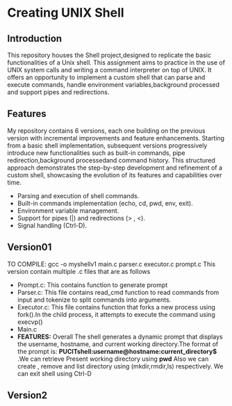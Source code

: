 # Creating UNIX Shell
## Introduction
This repository houses the Shell project,designed to replicate the basic functionalities of a Unix shell. This  assignment aims to practice in the use of UNIX system calls and writing a command interpreter on top
of UNIX. It offers an opportunity to implement a custom shell that can parse and execute commands, handle environment variables,background processed and support pipes and redirections.
## Features 
My repository contains 6 versions, each one building on the previous version with incremental improvements and feature enhancements. Starting from a basic shell implementation, subsequent versions progressively introduce new functionalities such as  built-in commands, pipe redirection,background processedand command history. This structured approach demonstrates the step-by-step development and refinement of a custom shell, showcasing the evolution of its features and capabilities over time.
  * Parsing and execution of shell commands.
  * Built-in commands implementation (echo, cd, pwd, env, exit).
  * Environment variable management.
  * Support for pipes (|) and redirections (> , <).
  * Signal handling (Ctrl-D).

## Version01
TO COMPILE: gcc -o myshellv1 main.c parser.c executor.c prompt.c
  This version contain multiple .c files that are as follows
  * Prompt.c: This contains function to generate prompt
  * Parser.c: This file contains read_cmd function to read commands from input and tokenize to split commands into arguments.
  * Executor.c: This file contains function that forks a new process using fork().In the child process, it attempts to execute the command using execvp()
  * Main.c
  *  **FEATURES:**
    Overall The shell generates a dynamic prompt that displays the username, hostname, and current working directory.The format of the prompt is: **PUCITshell:username@hostname:current_directory$** .We can retrieve Present working directory using **pwd** Also we can create , remove and list directory using (mkdir,rmdir,ls) respectively.
We can exit shell using Ctrl-D

## Version2
